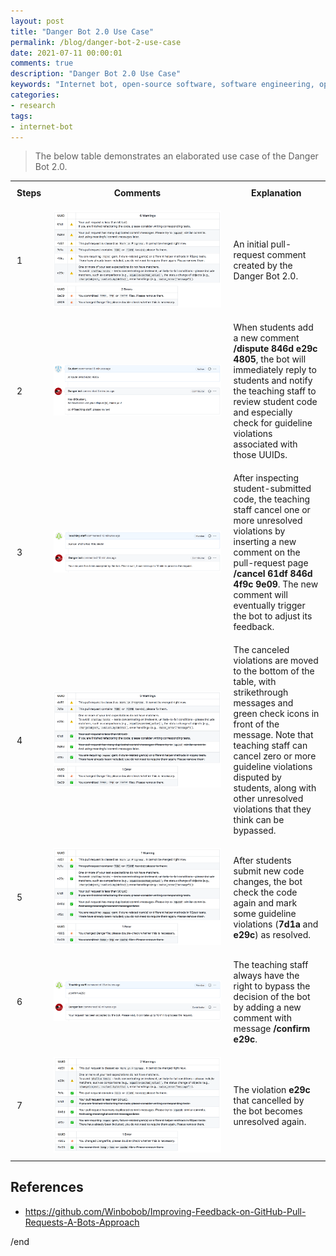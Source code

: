 ```yaml
---
layout: post
title: "Danger Bot 2.0 Use Case"
permalink: /blog/danger-bot-2-use-case
date: 2021-07-11 00:00:01
comments: true
description: "Danger Bot 2.0 Use Case"
keywords: "Internet bot, open-source software, software engineering, open-source curriculum, automated feedback, Expertiza"
categories:
- research
tags:
- internet-bot
---
```


> The below table demonstrates an elaborated use case of the Danger Bot 2.0.

<table style="width:100%">
  <style>
  th, td {
    padding: 10px;
  }
</style>
  <tr>
    <th style="width:8%">Steps</th>
    <th style="width:60%">Comments</th>
    <th style="width:32%">Explanation</th>
  </tr>
  <tr>
    <td>1</td>
    <td><img src="/assets/images/danger_bot_use_case_screenshot_1.png"/></td>
    <td>An initial pull-request comment created by the Danger Bot 2.0.</td>
  </tr>
  <tr>
    <td>2</td>
    <td><img src="/assets/images/danger_bot_use_case_screenshot_2.png"/></td>
    <td>When students add a new comment <b>/dispute 846d e29c 4805</b>, the bot will immediately reply to students and notify the teaching staff to review student code and especially check for guideline violations associated with those UUIDs.</td>
  </tr>
  <tr>
    <td>3</td>
    <td><img src="/assets/images/danger_bot_use_case_screenshot_3.png"/></td>
    <td>After inspecting student-submitted code, the teaching staff cancel one or more unresolved violations by inserting a new comment on the pull-request page <b>/cancel 61df 846d 4f9c 9e09</b>. The new comment will eventually trigger the bot to adjust its feedback.</td>
  </tr>
  <tr>
    <td>4</td>
    <td><img src="/assets/images/danger_bot_use_case_screenshot_4.png"/></td>
    <td>The canceled violations are moved to the bottom of the table, with strikethrough messages and green check icons in front of the message. Note that teaching staff can cancel zero or more guideline violations disputed by students, along with other unresolved violations that they think can be bypassed.</td>
  </tr>
  <tr>
    <td>5</td>
    <td><img src="/assets/images/danger_bot_use_case_screenshot_5.png"/></td>
    <td>After students submit new code changes, the bot check the code again and mark some guideline violations (<b>7d1a</b> and <b>e29c</b>) as resolved.</td>
  </tr>
  <tr>
    <td>6</td>
    <td><img src="/assets/images/danger_bot_use_case_screenshot_6.png"/></td>
    <td>The teaching staff always have the right to bypass the decision of the bot by adding a new comment with message <b>/confirm e29c</b>.</td>
  </tr>
  <tr>
    <td>7</td>
    <td><img src="/assets/images/danger_bot_use_case_screenshot_7.png"/></td>
    <td>The violation <b>e29c</b> that cancelled by the bot becomes unresolved again.</td>
  </tr>
</table>


## References
 - <a href="https://github.com/Winbobob/Improving-Feedback-on-GitHub-Pull-Requests-A-Bots-Approach">https://github.com/Winbobob/Improving-Feedback-on-GitHub-Pull-Requests-A-Bots-Approach</a>

/end
